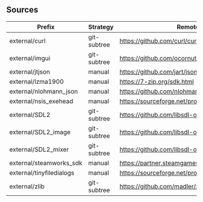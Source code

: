 ## Sources
Prefix | Strategy | Remote | Revision
------ | -------- | ------ | --------
external/curl | git-subtree | https://github.com/curl/curl | curl-8_8_0
external/imgui | git-subtree | https://github.com/ocornut/imgui | v1.87
external/jtjson | manual | https://github.com/jart/json.cpp | 93d4d76181
external/lzma1900 | manual | https://7-zip.org/sdk.html | 19.00
external/nlohmann_json | manual | https://github.com/nlohmann/json | v3.10.5
external/nsis_exehead | manual | https://sourceforge.net/projects/nsis/ | v2.25
external/SDL2 | git-subtree | https://github.com/libsdl-org/SDL | release-2.0.22
external/SDL2_image | git-subtree | https://github.com/libsdl-org/SDL_image | release-2.0.5
external/SDL2_mixer | git-subtree | https://github.com/libsdl-org/SDL_mixer | release-2.0.4
external/steamworks_sdk | manual | https://partner.steamgames.com/downloads/list | 1.57
external/tinyfiledialogs | manual | https://sourceforge.net/projects/tinyfiledialogs/ | 1a5ded5653
external/zlib | git-subtree | https://github.com/madler/zlib | v1.3.1
